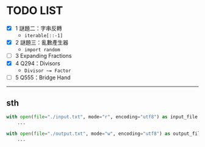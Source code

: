 # TODO LIST

- [x] 1 謎題二：字串反轉
    - `iterable[::-1]`
- [x] 2 謎題三：亂數產生器
    - `import random`
- [ ] 3 Expanding Fractions
- [x] 4 Q294：Divisors
    - `Divisor ~= Factor`
- [ ] 5 Q555：Bridge Hand

---

## sth

```py
with open(file="./input.txt", mode="r", encoding="utf8") as input_file:
    ...

with open(file="./output.txt", mode="w", encoding="utf8") as output_file:
    ...
```